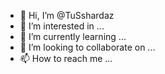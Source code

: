 - 👋 Hi, I’m @TuSshardaz
- 👀 I’m interested in ...
- 🌱 I’m currently learning ...
- 💞️ I’m looking to collaborate on ...
- 📫 How to reach me ...

<!---
TuSshardaz/TuSshardaz is a ✨ special ✨ repository because its `README.md` (this file) appears on your GitHub profile.
You can click the Preview link to take a look at your changes.
--->
